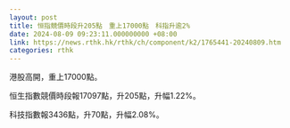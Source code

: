 ```yaml
---
layout: post
title: 恒指競價時段升205點　重上17000點　科指升逾2%
date: 2024-08-09 09:23:11.000000000 +08:00
link: https://news.rthk.hk/rthk/ch/component/k2/1765441-20240809.htm
categories: rthk
---
```


港股高開，重上17000點。

恒生指數競價時段報17097點，升205點，升幅1.22%。

科技指數報3436點，升70點，升幅2.08%。

